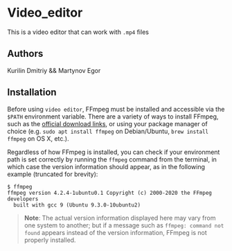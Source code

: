 # Video_editor

This is a video editor that can work with `.mp4` files

## Authors

Kurilin Dmitriy && Martynov Egor

## Installation

Before using `video editor`, FFmpeg must be installed and accessible via the `$PATH` environment variable.
There are a variety of ways to install FFmpeg, such as the [official download links](https://ffmpeg.org/download.html), or using your package manager of choice (e.g. `sudo apt install ffmpeg` on Debian/Ubuntu, `brew install ffmpeg` on OS X, etc.).

Regardless of how FFmpeg is installed, you can check if your environment path is set correctly by running the `ffmpeg` command from the terminal, in which case the version information should appear, as in the following example (truncated for brevity):

```
$ ffmpeg
ffmpeg version 4.2.4-1ubuntu0.1 Copyright (c) 2000-2020 the FFmpeg developers
  built with gcc 9 (Ubuntu 9.3.0-10ubuntu2)
```

> **Note**: The actual version information displayed here may vary from one system to another; but if a message such as `ffmpeg: command not found` appears instead of the version information, FFmpeg is not properly installed.